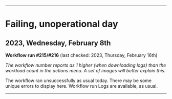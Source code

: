 
***

# Failing, unoperational day

## 2023, Wednesday, February 8th

**Workflow run #215/#216** (last checked: 2023, Thursday, February 16th)

_The workflow number reports as 1 higher (when downloading logs) than the workload count in the actions menu. A set of images will better explain this._

The workflow ran unsuccessfully as usual today. There may be some unique errors to display here. Workflow run Logs are available, as usual.

***
